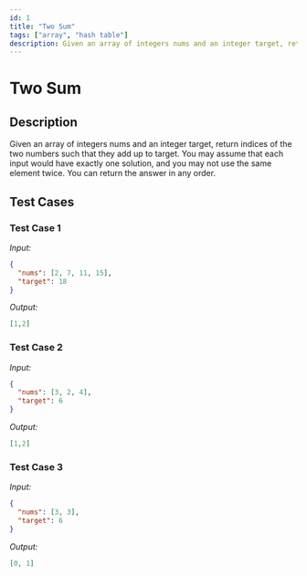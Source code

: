 ```yaml
---
id: 1
title: "Two Sum"
tags: ["array", "hash table"]
description: Given an array of integers nums and an integer target, return indices of the two numbers such that they add up to target. You may assume that each input would have exactly one solution, and you may not use the same element twice. You can return the answer in any order.
---
```


# Two Sum

## Description

Given an array of integers nums and an integer target, return indices of the two numbers such that they add up to target. You may assume that each input would have exactly one solution, and you may not use the same element twice. You can return the answer in any order.

## Test Cases

### Test Case 1
*Input:*
```json
{
  "nums": [2, 7, 11, 15],
  "target": 18
}
```
*Output:*
```json
[1,2]
```

### Test Case 2
*Input:*
```json
{
  "nums": [3, 2, 4],
  "target": 6
}
```
*Output:*
```json
[1,2]
```

### Test Case 3
*Input:*
```json
{
  "nums": [3, 3],
  "target": 6
}
```
*Output:*
```json
[0, 1]
```

